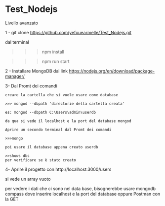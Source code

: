 # Test_Nodejs

Livello avanzato

1 - git clone https://github.com/yefouearmelle/Test_Nodejs.git

dal terminal

>>>npm install

>>>npm run start

2 -  Installare MongoDB dal link https://nodejs.org/en/download/package-manager/


3-  Dal Promt dei comandi

    creare la cartella che si vuole usare come database

    >>> mongod --dbpath 'directorie della cartella creata'

    es: mongod --dbpath C:\Users\admin\userdb

    da qua si vede il localhost e la port del database mongod

    Aprire un secondo terminal dal Promt dei comandi

    >>>mongo

    poi usare il database appena creato userdb  

    >>shows dbs
    per verificare se è stato creato
    
4- Aprire il progetto con http://localhost:3000/users 

 si vede un array vuoto

 per vedere i dati che ci sono nel data base, bisognerebbe usare mongodb compass dove inserire localhost e la port del database oppure Postman con la GET









